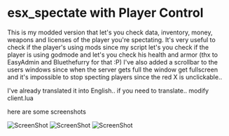 # esx_spectate with Player Control

This is my modded version that let's you check data, inventory, money, weapons and licenses of the player you're spectating.
It's very useful to check if the player's using mods since my script let's you check if the player is using godmode and let's you check his health and armor (thx to EasyAdmin and Bluethefurry for that :P)
I've also added a scrollbar to the users windows since when the server gets full the window get fullscreen and it's impossible to stop specting players since the red X is unclickable..

I've already translated it into English.. if you need to translate.. modify client.lua

here are some screenshots

![ScreenShot](https://i.imgur.com/FgaGQZb.jpg)
![ScreenShot](https://i.imgur.com/VusCct5.jpg)
![ScreenShot](https://i.imgur.com/bK02Yu3.jpg)
